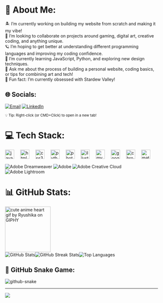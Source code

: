 # 💫 About Me:
🏝️ I’m currently working on building my website from scratch and making it my vibe!<br>
🌊 I’m looking to collaborate on projects around gaming, digital art, creative coding, and anything unique.<br>
🪐 I’m hoping to get better at understanding different programming languages and improving my coding confidence.<br>
🪷 I’m currently learning JavaScript, Python, and exploring new design techniques.<br>
💬 Ask me about the process of building a personal website, coding basics, or tips for combining art and tech!<br>
🌌 Fun fact: I’m currently obsessed with Stardew Valley!

## 🌐 Socials:
[![Email](https://img.shields.io/badge/Email-D14836?logo=gmail&logoColor=white)](mailto:biplatat@gmail.com)
[![LinkedIn](https://img.shields.io/badge/LinkedIn-%230077B5.svg?logo=linkedin&logoColor=white)](https://linkedin.com/in/biplatathapa)

<sub>💡 Tip: Right-click (or CMD+Click) to open in a new tab!</sub>

# 💻 Tech Stack:
<p align="left">
  <img src="https://cdn.jsdelivr.net/gh/devicons/devicon/icons/javascript/javascript-original.svg" height="30" alt="javascript logo" />
  <img width="12" />
  <img src="https://cdn.jsdelivr.net/gh/devicons/devicon/icons/html5/html5-original.svg" height="30" alt="html5 logo" />
  <img width="12" />
  <img src="https://cdn.jsdelivr.net/gh/devicons/devicon/icons/css3/css3-original.svg" height="30" alt="css3 logo" />
  <img width="12" />
  <img src="https://cdn.jsdelivr.net/gh/devicons/devicon/icons/python/python-original.svg" height="30" alt="python logo" />
  <img width="12" />
  <img src="https://cdn.jsdelivr.net/gh/devicons/devicon/icons/photoshop/photoshop-plain.svg" height="30" alt="photoshop logo" />
  <img width="12" />
  <img src="https://cdn.jsdelivr.net/gh/devicons/devicon/icons/illustrator/illustrator-plain.svg" height="30" alt="illustrator logo" />
  <img width="12" />
  <img src="https://cdn.jsdelivr.net/gh/devicons/devicon/icons/mysql/mysql-original.svg" height="30" alt="mysql logo" />
  <img width="12" />
  <img src="https://cdn.jsdelivr.net/gh/devicons/devicon/icons/google/google-original.svg" height="30" alt="google logo" />
  <img width="12" />
  <img src="https://cdn.jsdelivr.net/gh/devicons/devicon/icons/chrome/chrome-original.svg" height="30" alt="chrome logo" />
  <img width="12" />
  <img src="https://cdn.jsdelivr.net/gh/devicons/devicon/icons/matlab/matlab-original.svg" height="30" alt="matlab logo" />
  <img width="12" />
  </p>
 
  ![Adobe Dreamweaver](https://img.shields.io/badge/Adobe%20Dreamweaver-FF61F6.svg?style=for-the-badge&logo=Adobe%20Dreamweaver&logoColor=white)
  ![Adobe](https://img.shields.io/badge/adobe-%23FF0000.svg?style=for-the-badge&logo=adobe&logoColor=white)
  ![Adobe Creative Cloud](https://img.shields.io/badge/Adobe%20Creative%20Cloud-DA1F26.svg?style=for-the-badge&logo=Adobe%20Creative%20Cloud&logoColor=white)
  ![Adobe Lightroom](https://img.shields.io/badge/Adobe%20Lightroom-31A8FF.svg?style=for-the-badge&logo=Adobe%20Lightroom&logoColor=white)
  
# 📊 GitHub Stats:
<img src="https://media3.giphy.com/media/10NJgJnayk9Db2/giphy.gif" height="150" alt="cute anime heart gif by Ryushika on GIPHY" />
<!-- 
GIF by Ryushika on GIPHY
Source: https://giphy.com/gifs/anime-love-heart-10NJgJnayk9Db2
-->
<div style="display: flex; justify-content: left; gap: 10 px;">
    <img src="https://github-readme-stats.vercel.app/api?username=biplatat&theme=ambient_gradient&hide_border=false&include_all_commits=true&count_private=false" alt="GitHub Stats" />
    <img src="https://nirzak-streak-stats.vercel.app/?user=biplatat&theme=ambient_gradient&hide_border=false" alt="GitHub Streak Stats" />
    <img src="https://github-readme-stats.vercel.app/api/top-langs/?username=biplatat&theme=ambient_gradient&hide_border=false&include_all_commits=true&count_private=false&layout=compact" alt="Top Languages" />
</div>


## 🐍 GitHub Snake Game:
<picture>
  <source media="(prefers-color-scheme: dark)" srcset="https://raw.githubusercontent.com/tobiasmeyhoefer/tobiasmeyhoefer/output/github-snake-dark.svg" />
  <source media="(prefers-color-scheme: light)" srcset="https://raw.githubusercontent.com/tobiasmeyhoefer/tobiasmeyhoefer/output/github-snake.svg" />
  <img alt="github-snake" src="https://raw.githubusercontent.com/tobiasmeyhoefer/tobiasmeyhoefer/output/github-snake.svg" />
</picture>
<!-- Snake Game powered by Platane/snk: https://github.com/Platane/snk -->
<!-- Fork used: TobiasMeyhoefer's version: https://github.com/tobiasmeyhoefer/github-snake -->

---
[![](https://visitcount.itsvg.in/api?id=biplatat&icon=0&color=1)](https://visitcount.itsvg.in)

<!-- Proudly created with GPRM ( https://gprm.itsvg.in ) -->
